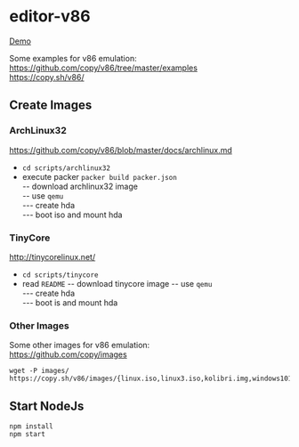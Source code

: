 # editor-v86

[Demo](https://editor-x86.glitch.me/)  
    

Some examples for v86 emulation:  
https://github.com/copy/v86/tree/master/examples  
https://copy.sh/v86/

## Create Images

### ArchLinux32

https://github.com/copy/v86/blob/master/docs/archlinux.md  

- `cd scripts/archlinux32`
- execute packer `packer build packer.json`  
-- download archlinux32 image  
-- use `qemu`  
--- create hda  
--- boot iso and mount hda

### TinyCore

http://tinycorelinux.net/  

- `cd scripts/tinycore`
- read `README`
-- download tinycore image
-- use `qemu`  
--- create hda  
--- boot is and mount hda

### Other Images

Some other images for v86 emulation:  
https://github.com/copy/images  

```
wget -P images/ https://copy.sh/v86/images/{linux.iso,linux3.iso,kolibri.img,windows101.img,os8.dsk,freedos722.img,openbsd.img}
```  

## Start NodeJs

```
npm install
npm start
```